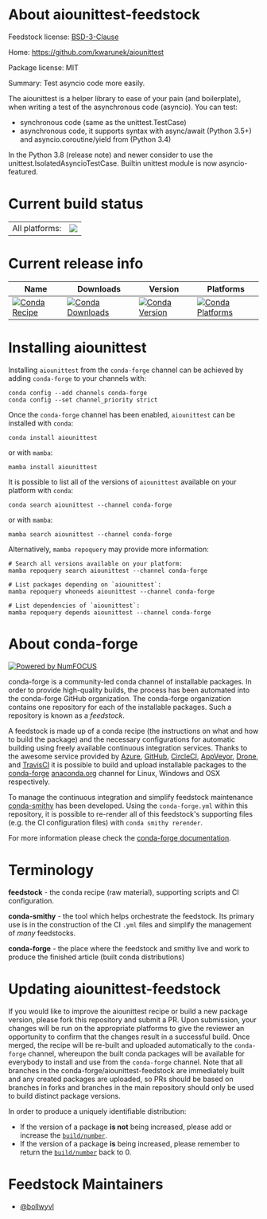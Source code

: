 About aiounittest-feedstock
===========================

Feedstock license: [BSD-3-Clause](https://github.com/conda-forge/aiounittest-feedstock/blob/main/LICENSE.txt)

Home: https://github.com/kwarunek/aiounittest

Package license: MIT

Summary: Test asyncio code more easily.

The aiounittest is a helper library to ease of your pain (and boilerplate),
when writing a test of the asynchronous code (asyncio). You can test:

- synchronous code (same as the unittest.TestCase)
- asynchronous code, it supports syntax with async/await (Python 3.5+) and
asyncio.coroutine/yield from (Python 3.4)

In the Python 3.8 (release note) and newer consider to use the
unittest.IsolatedAsyncioTestCase. Builtin unittest module is now
asyncio-featured.

Current build status
====================


<table><tr><td>All platforms:</td>
    <td>
      <a href="https://dev.azure.com/conda-forge/feedstock-builds/_build/latest?definitionId=11851&branchName=main">
        <img src="https://dev.azure.com/conda-forge/feedstock-builds/_apis/build/status/aiounittest-feedstock?branchName=main">
      </a>
    </td>
  </tr>
</table>

Current release info
====================

| Name | Downloads | Version | Platforms |
| --- | --- | --- | --- |
| [![Conda Recipe](https://img.shields.io/badge/recipe-aiounittest-green.svg)](https://anaconda.org/conda-forge/aiounittest) | [![Conda Downloads](https://img.shields.io/conda/dn/conda-forge/aiounittest.svg)](https://anaconda.org/conda-forge/aiounittest) | [![Conda Version](https://img.shields.io/conda/vn/conda-forge/aiounittest.svg)](https://anaconda.org/conda-forge/aiounittest) | [![Conda Platforms](https://img.shields.io/conda/pn/conda-forge/aiounittest.svg)](https://anaconda.org/conda-forge/aiounittest) |

Installing aiounittest
======================

Installing `aiounittest` from the `conda-forge` channel can be achieved by adding `conda-forge` to your channels with:

```
conda config --add channels conda-forge
conda config --set channel_priority strict
```

Once the `conda-forge` channel has been enabled, `aiounittest` can be installed with `conda`:

```
conda install aiounittest
```

or with `mamba`:

```
mamba install aiounittest
```

It is possible to list all of the versions of `aiounittest` available on your platform with `conda`:

```
conda search aiounittest --channel conda-forge
```

or with `mamba`:

```
mamba search aiounittest --channel conda-forge
```

Alternatively, `mamba repoquery` may provide more information:

```
# Search all versions available on your platform:
mamba repoquery search aiounittest --channel conda-forge

# List packages depending on `aiounittest`:
mamba repoquery whoneeds aiounittest --channel conda-forge

# List dependencies of `aiounittest`:
mamba repoquery depends aiounittest --channel conda-forge
```


About conda-forge
=================

[![Powered by
NumFOCUS](https://img.shields.io/badge/powered%20by-NumFOCUS-orange.svg?style=flat&colorA=E1523D&colorB=007D8A)](https://numfocus.org)

conda-forge is a community-led conda channel of installable packages.
In order to provide high-quality builds, the process has been automated into the
conda-forge GitHub organization. The conda-forge organization contains one repository
for each of the installable packages. Such a repository is known as a *feedstock*.

A feedstock is made up of a conda recipe (the instructions on what and how to build
the package) and the necessary configurations for automatic building using freely
available continuous integration services. Thanks to the awesome service provided by
[Azure](https://azure.microsoft.com/en-us/services/devops/), [GitHub](https://github.com/),
[CircleCI](https://circleci.com/), [AppVeyor](https://www.appveyor.com/),
[Drone](https://cloud.drone.io/welcome), and [TravisCI](https://travis-ci.com/)
it is possible to build and upload installable packages to the
[conda-forge](https://anaconda.org/conda-forge) [anaconda.org](https://anaconda.org/)
channel for Linux, Windows and OSX respectively.

To manage the continuous integration and simplify feedstock maintenance
[conda-smithy](https://github.com/conda-forge/conda-smithy) has been developed.
Using the ``conda-forge.yml`` within this repository, it is possible to re-render all of
this feedstock's supporting files (e.g. the CI configuration files) with ``conda smithy rerender``.

For more information please check the [conda-forge documentation](https://conda-forge.org/docs/).

Terminology
===========

**feedstock** - the conda recipe (raw material), supporting scripts and CI configuration.

**conda-smithy** - the tool which helps orchestrate the feedstock.
                   Its primary use is in the construction of the CI ``.yml`` files
                   and simplify the management of *many* feedstocks.

**conda-forge** - the place where the feedstock and smithy live and work to
                  produce the finished article (built conda distributions)


Updating aiounittest-feedstock
==============================

If you would like to improve the aiounittest recipe or build a new
package version, please fork this repository and submit a PR. Upon submission,
your changes will be run on the appropriate platforms to give the reviewer an
opportunity to confirm that the changes result in a successful build. Once
merged, the recipe will be re-built and uploaded automatically to the
`conda-forge` channel, whereupon the built conda packages will be available for
everybody to install and use from the `conda-forge` channel.
Note that all branches in the conda-forge/aiounittest-feedstock are
immediately built and any created packages are uploaded, so PRs should be based
on branches in forks and branches in the main repository should only be used to
build distinct package versions.

In order to produce a uniquely identifiable distribution:
 * If the version of a package **is not** being increased, please add or increase
   the [``build/number``](https://docs.conda.io/projects/conda-build/en/latest/resources/define-metadata.html#build-number-and-string).
 * If the version of a package **is** being increased, please remember to return
   the [``build/number``](https://docs.conda.io/projects/conda-build/en/latest/resources/define-metadata.html#build-number-and-string)
   back to 0.

Feedstock Maintainers
=====================

* [@bollwyvl](https://github.com/bollwyvl/)

